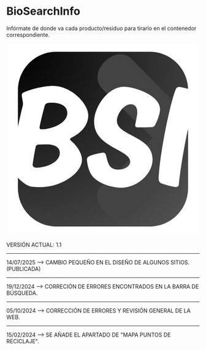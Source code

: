 # BioSearchInfo
Infórmate de donde va cada producto/residuo para tirarlo en el contenedor correspondiente.

<div align="center">
  <img src="Arch/img/BioSearchInfo(IconoSinFondo).png" alt="BioSearchInfo(IconoSinFondo)">
</div>

VERSIÓN ACTUAL: 1.1

----------------------------------------------

14/07/2025 --> CAMBIO PEQUEÑO EN EL DISEÑO DE ALGUNOS SITIOS. (PUBLICADA)

----------------------------------------------

19/12/2024 --> CORRECIÓN DE ERRORES ENCONTRADOS EN LA BARRA DE BÚSQUEDA.

----------------------------------------------

05/10/2024 --> CORRECCIÓN DE ERRORES Y REVISIÓN GENERAL DE LA WEB.

----------------------------------------------

15/02/2024 --> SE AÑADE EL APARTADO DE "MAPA PUNTOS DE RECICLAJE".
